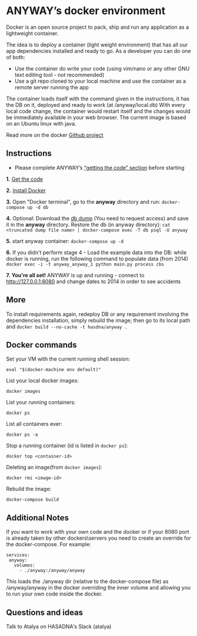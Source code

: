 ANYWAY’s docker environment
===========================

Docker is an open source project to pack, ship and run any application as a lightweight container.

The idea is to deploy a container (light weight environment) that has all our app dependencies installed and ready to go.
As a developer you can do one of both:

* Use the container do write your code (using vim/nano or any other GNU text editing tool - not recommended)
* Use a git repo cloned to your local machine and use the container as a remote server running the app

The container loads itself with the command given in the instructions, it has the DB on it, deployed and ready to work (at /anyway/local.db)
With every local code change, the container would restart itself and the changes would be immediately available in your web browser.
The current image is based on an Ubuntu linux with java.

Read more on the docker [Github project](https://github.com/docker/docker)


Instructions
-----------------------
* Please complete ANYWAY’s [“getting the code” section](https://github.com/hasadna/anyway#getting-the-code) before starting

**1.** [Get the code](https://github.com/hasadna/anyway#getting-the-code)

**2.** [Install Docker](https://docs.docker.com/install/)

**3.** Open "Docker terminal", go to the **anyway** directory and run:
    `docker-compose up -d db`
    
**4.** Optional: Download the [db dump](https://drive.google.com/drive/folders/1OesX8Y2MGgIcj0B3f5cdS-BIzt4govXA?usp=sharing) (You need to request access) and save it in the **anyway** directory.
Restore the db (in anyway directory): `cat <truncated dump file name> | docker-compose exec -T db psql -U anyway`

**5.** start anyway container: `docker-compose up -d`

**6.** If you didn't perform stage 4 - Load the example data into the DB: while docker is running, run the following command to populate data (from 2014) `docker exec -i -t anyway_anyway_1 python main.py process cbs`

**7.** **You're all set!** ANYWAY is up and running - connect to http://127.0.0.1:8080 and change dates to 2014 in order to see accidents

More
-----------------------
To install requirements again, redeploy DB or any requirement involving the dependencies installation,
simply rebuild the image;
then go to its local path and `docker build --no-cache -t hasdna/anyway .`

## Docker commands

Set your VM with the current running shell session:

    eval "$(docker-machine env default)"


List your local docker images:

    docker images

List your running containers:

    docker ps

List all containers ever:

    docker ps -a

Stop a running container (id is listed in `docker ps`):

    docker top <container-id>

Deleting an image(from `docker images`):

    docker rmi <image-id>

Rebuild the image:

    docker-compose build


Additional Notes
-----------------------
If you want to work with your own code and the docker or if your 8080 port is already taken by other dockers\servers you need to create an override for the docker-compose.
For example:

```version: '2'
services:
 anyway:
   volumes:
     - ./anyway:/anyway/anyway
```

This loads the ./anyway dir (relative to the docker-compose file) as /anyway/anyway in the docker overriding the inner volume and allowing you to run your own code inside the docker.

Questions and ideas
-----------------
Talk to Atalya on HASADNA's Slack (atalya)
